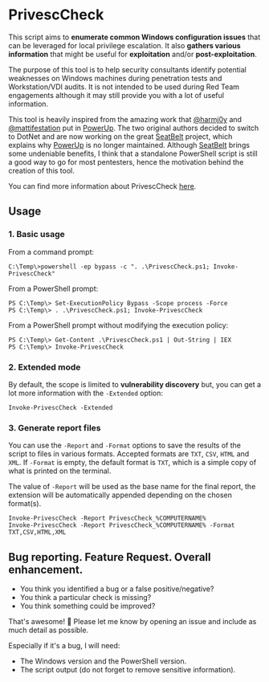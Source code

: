 # PrivescCheck

This script aims to __enumerate common Windows configuration issues__ that can be leveraged for local privilege escalation. It also __gathers various information__ that might be useful for __exploitation__ and/or __post-exploitation__.

The purpose of this tool is to help security consultants identify potential weaknesses on Windows machines during penetration tests and Workstation/VDI audits. It is not intended to be used during Red Team engagements although it may still provide you with a lot of useful information.

This tool is heavily inspired from the amazing work that [@harmj0y](https://twitter.com/harmj0y) and [@mattifestation](https://twitter.com/mattifestation) put in [PowerUp](https://github.com/HarmJ0y/PowerUp). The two original authors decided to switch to DotNet and are now working on the great [SeatBelt](https://github.com/GhostPack/Seatbelt) project, which explains why [PowerUp](https://github.com/HarmJ0y/PowerUp) is no longer maintained. Although [SeatBelt](https://github.com/GhostPack/Seatbelt) brings some undeniable benefits, I think that a standalone PowerShell script is still a good way to go for most pentesters, hence the motivation behind the creation of this tool.

You can find more information about PrivescCheck [here](INFORMATION.md).

## Usage

### 1. Basic usage

From a command prompt:
```
C:\Temp\>powershell -ep bypass -c ". .\PrivescCheck.ps1; Invoke-PrivescCheck"
```

From a PowerShell prompt:
```
PS C:\Temp\> Set-ExecutionPolicy Bypass -Scope process -Force
PS C:\Temp\> . .\PrivescCheck.ps1; Invoke-PrivescCheck
```

From a PowerShell prompt without modifying the execution policy:
```
PS C:\Temp\> Get-Content .\PrivescCheck.ps1 | Out-String | IEX
PS C:\Temp\> Invoke-PrivescCheck
```

### 2. Extended mode

By default, the scope is limited to __vulnerability discovery__ but, you can get a lot more information with the `-Extended` option:

```
Invoke-PrivescCheck -Extended
```

### 3. Generate report files

You can use the `-Report` and `-Format` options to save the results of the script to files in various formats. Accepted formats are `TXT`, `CSV`, `HTML` and `XML`. If `-Format` is empty, the default format is `TXT`, which is a simple copy of what is printed on the terminal.

The value of `-Report` will be used as the base name for the final report, the extension will be automatically appended depending on the chosen format(s).

```
Invoke-PrivescCheck -Report PrivescCheck_%COMPUTERNAME%
Invoke-PrivescCheck -Report PrivescCheck_%COMPUTERNAME% -Format TXT,CSV,HTML,XML
```

## Bug reporting. Feature Request. Overall enhancement.

- You think you identified a bug or a false positive/negative?
- You think a particular check is missing?
- You think something could be improved?

That's awesome! :slightly_smiling_face: Please let me know by opening an issue and include as much detail as possible.

Especially if it's a bug, I will need:
- The Windows version and the PowerShell version.
- The script output (do not forget to remove sensitive information).
